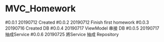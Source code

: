 # MVC_Homework
#0.0.1 20190712 Created
#0.0.2 20190712 Finish first homework
#0.0.3 20190716 Created DB
#0.0.4 20190717 ViewModel 串接 DB
#0.0.5 20190717 抽成Service
#0.0.6 20190725 將Service 抽成 Repository